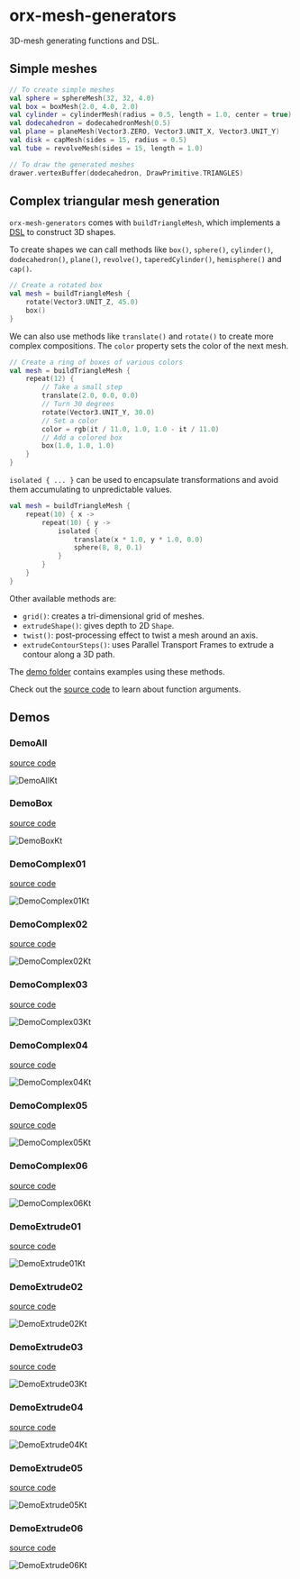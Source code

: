 # orx-mesh-generators

3D-mesh generating functions and DSL.

## Simple meshes

```kotlin
// To create simple meshes
val sphere = sphereMesh(32, 32, 4.0)
val box = boxMesh(2.0, 4.0, 2.0)
val cylinder = cylinderMesh(radius = 0.5, length = 1.0, center = true)
val dodecahedron = dodecahedronMesh(0.5)
val plane = planeMesh(Vector3.ZERO, Vector3.UNIT_X, Vector3.UNIT_Y)
val disk = capMesh(sides = 15, radius = 0.5)
val tube = revolveMesh(sides = 15, length = 1.0)

// To draw the generated meshes
drawer.vertexBuffer(dodecahedron, DrawPrimitive.TRIANGLES)
```

## Complex triangular mesh generation

`orx-mesh-generators` comes with `buildTriangleMesh`, which
implements a [DSL](https://en.wikipedia.org/wiki/Domain-specific_language) 
to construct 3D shapes.

To create shapes we can call methods like `box()`, `sphere()`,
`cylinder()`, `dodecahedron()`, `plane()`, `revolve()`,
`taperedCylinder()`, `hemisphere()` and `cap()`.

```kotlin
// Create a rotated box
val mesh = buildTriangleMesh {
    rotate(Vector3.UNIT_Z, 45.0)
    box()
}
```

We can also use methods like `translate()` and `rotate()` to create
more complex compositions. The `color` property sets the color of
the next mesh.

```kotlin
// Create a ring of boxes of various colors
val mesh = buildTriangleMesh {
    repeat(12) {
        // Take a small step
        translate(2.0, 0.0, 0.0)
        // Turn 30 degrees
        rotate(Vector3.UNIT_Y, 30.0)
        // Set a color
        color = rgb(it / 11.0, 1.0, 1.0 - it / 11.0)
        // Add a colored box
        box(1.0, 1.0, 1.0)
    }
}
```

`isolated { ... }` can be used to encapsulate transformations and
avoid them accumulating to unpredictable values.

```kotlin
val mesh = buildTriangleMesh {
    repeat(10) { x ->
        repeat(10) { y ->
            isolated {
                translate(x * 1.0, y * 1.0, 0.0)
                sphere(8, 8, 0.1)
            }
        }
    }
}
```

Other available methods are:

- `grid()`: creates a tri-dimensional grid of meshes.
- `extrudeShape()`: gives depth to 2D `Shape`.
- `twist()`: post-processing effect to twist a mesh around an axis. 
- `extrudeContourSteps()`: uses Parallel Transport Frames to extrude a contour along a 3D path. 

The [demo folder](src/jvmDemo/kotlin) contains examples using these methods.

Check out the [source code](src/commonMain/kotlin) to learn about function arguments.

<!-- __demos__ -->
## Demos
### DemoAll
[source code](src/jvmDemo/kotlin/DemoAll.kt)

![DemoAllKt](https://raw.githubusercontent.com/openrndr/orx/media/orx-mesh-generators/images/DemoAllKt.png)

### DemoBox
[source code](src/jvmDemo/kotlin/DemoBox.kt)

![DemoBoxKt](https://raw.githubusercontent.com/openrndr/orx/media/orx-mesh-generators/images/DemoBoxKt.png)

### DemoComplex01
[source code](src/jvmDemo/kotlin/DemoComplex01.kt)

![DemoComplex01Kt](https://raw.githubusercontent.com/openrndr/orx/media/orx-mesh-generators/images/DemoComplex01Kt.png)

### DemoComplex02
[source code](src/jvmDemo/kotlin/DemoComplex02.kt)

![DemoComplex02Kt](https://raw.githubusercontent.com/openrndr/orx/media/orx-mesh-generators/images/DemoComplex02Kt.png)

### DemoComplex03
[source code](src/jvmDemo/kotlin/DemoComplex03.kt)

![DemoComplex03Kt](https://raw.githubusercontent.com/openrndr/orx/media/orx-mesh-generators/images/DemoComplex03Kt.png)

### DemoComplex04
[source code](src/jvmDemo/kotlin/DemoComplex04.kt)

![DemoComplex04Kt](https://raw.githubusercontent.com/openrndr/orx/media/orx-mesh-generators/images/DemoComplex04Kt.png)

### DemoComplex05
[source code](src/jvmDemo/kotlin/DemoComplex05.kt)

![DemoComplex05Kt](https://raw.githubusercontent.com/openrndr/orx/media/orx-mesh-generators/images/DemoComplex05Kt.png)

### DemoComplex06
[source code](src/jvmDemo/kotlin/DemoComplex06.kt)

![DemoComplex06Kt](https://raw.githubusercontent.com/openrndr/orx/media/orx-mesh-generators/images/DemoComplex06Kt.png)

### DemoExtrude01
[source code](src/jvmDemo/kotlin/DemoExtrude01.kt)

![DemoExtrude01Kt](https://raw.githubusercontent.com/openrndr/orx/media/orx-mesh-generators/images/DemoExtrude01Kt.png)

### DemoExtrude02
[source code](src/jvmDemo/kotlin/DemoExtrude02.kt)

![DemoExtrude02Kt](https://raw.githubusercontent.com/openrndr/orx/media/orx-mesh-generators/images/DemoExtrude02Kt.png)

### DemoExtrude03
[source code](src/jvmDemo/kotlin/DemoExtrude03.kt)

![DemoExtrude03Kt](https://raw.githubusercontent.com/openrndr/orx/media/orx-mesh-generators/images/DemoExtrude03Kt.png)

### DemoExtrude04
[source code](src/jvmDemo/kotlin/DemoExtrude04.kt)

![DemoExtrude04Kt](https://raw.githubusercontent.com/openrndr/orx/media/orx-mesh-generators/images/DemoExtrude04Kt.png)

### DemoExtrude05
[source code](src/jvmDemo/kotlin/DemoExtrude05.kt)

![DemoExtrude05Kt](https://raw.githubusercontent.com/openrndr/orx/media/orx-mesh-generators/images/DemoExtrude05Kt.png)

### DemoExtrude06
[source code](src/jvmDemo/kotlin/DemoExtrude06.kt)

![DemoExtrude06Kt](https://raw.githubusercontent.com/openrndr/orx/media/orx-mesh-generators/images/DemoExtrude06Kt.png)
